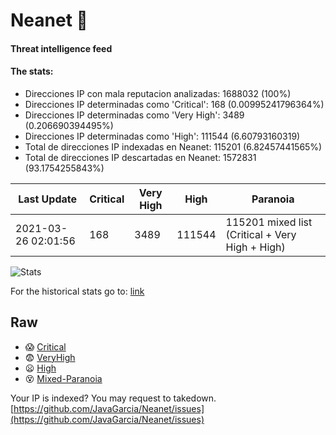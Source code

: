 # Neanet :hocho:
#### Threat intelligence feed
#### The stats:

- Direcciones IP con mala reputacion analizadas: 1688032 (100%)
- Direcciones IP determinadas como 'Critical':  168 (0.00995241796364%)
- Direcciones IP determinadas como 'Very High':  3489 (0.206690394495%)
- Direcciones IP determinadas como 'High':  111544 (6.60793160319)
- Total de direcciones IP indexadas en Neanet:  115201 (6.82457441565%)
- Total de direcciones IP descartadas en Neanet:  1572831 (93.1754255843%)

| Last Update | Critical | Very High | High | Paranoia |
| --- | --- | --- | --- | --- |
| 2021-03-26 02:01:56 | 168 | 3489 | 111544 | 115201 mixed list (Critical + Very High + High)|

![Stats](https://docs.google.com/spreadsheets/d/e/2PACX-1vSnaNMIXVabIpDJjufMlzH7poXnshF3mgd8Is1g9ytUEzVsP5my4Trn8f-xkoLLQ38xpL3HtmUexLo6/pubchart?oid=501124687&format=image)

For the historical stats go to: [link](/stats.csv)
## Raw
- :scream: [Critical](https://raw.githubusercontent.com/JavaGarcia/Neanet/master/blacklists/neanet_critical.txt)
- :fearful: [VeryHigh](https://raw.githubusercontent.com/JavaGarcia/Neanet/master/blacklists/neanet_veryHigh.txtt)
- :frowning: [High](https://raw.githubusercontent.com/JavaGarcia/Neanet/master/blacklists/neanet_high.txt)
- :dizzy_face: [Mixed-Paranoia](https://raw.githubusercontent.com/JavaGarcia/Neanet/master/blacklists/neanet_all.txt)


Your IP is indexed? You may request to takedown. [https://github.com/JavaGarcia/Neanet/issues](https://github.com/JavaGarcia/Neanet/issues)





































































































































































































































































































































































































































































































































































































































































































































































































































































































































































































































































































































































































































































































































































































































































































































































































































































































































































































































































































































































































































































































































































































































































































































































































































































































































































































































































































































































































































































































































































































































































































































































































































































































































































































































































































































































































































































































































































































































































































































































































































































































































































































































































































































































































































































































































































































































































































































































































































































































































































































































































































































































































































































































































